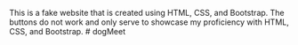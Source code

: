 This is a fake website that is created using HTML, CSS, and Bootstrap. The buttons do not work and only serve to showcase my proficiency with HTML, CSS, and Bootstrap. # dogMeet
